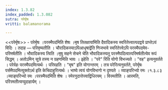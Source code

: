 ```yaml
---
index: 1.3.82
index_padded: 1.3.082
sutra: परेर्मृषः
vritti: balamanorama

---
```

<<परेर्मृषः>> - परेर्मृषः ।परस्मैपद॑मिति शेषः ।मृष तितक्षाया॑मिति दैवादिकस्य स्वरितेत्त्वात्पदद्वये प्राप्तेऽयं विदिः । तदाह — परिमृष्यतीति । चौरादिकस्याऽपिआधृषाद्वे॑ति णिजभावे स्वरितेत्त्वेऽपि परस्मैपदमेव- परिमर्षतीति । भौवादिकस्य त्विति ।मृषु सहने सेचने चे॑ति भौवादिकस्यतु परस्मैपदित्वात्परिमर्षतीत्येव रूपं सिद्धम् । अतोऽमिन् सूत्रे तस्य न ग्रहणमिति भावः । इहेति । "परे" रिति योगो विभज्यते । "वह" इत्यनुवर्तते । परेर्वहः परस्मैपदमित्यर्थः । परिवहति । "मृष" इति योगान्तरम् । तत्र परेरित्यनुवर्तते, परेर्मृषः पर्समैपदमित्युक्तोऽर्थ इति केचिदाहुरित्यर्थः । भाष्ये त्वयं योगविभागो न दृश्यते । व्याङ्परिभ्यो रमः ।१.३.८३ ।व्याङ्परिभ्यो रमः ।परस्मैपद॑मिति शेषः । रमेरनुदात्तेत्त्वाद्विधिरयम् । विरमतीति । आरमति, परिरमतीत्यप्युदाहार्यम् । 